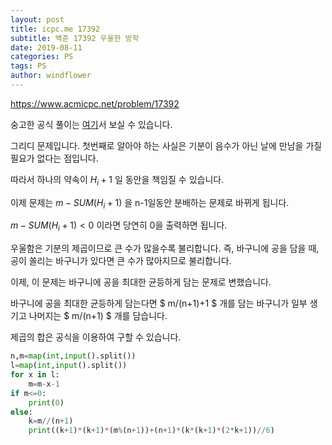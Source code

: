 ```yaml
---
layout: post
title: icpc.me 17392
subtitle: 백준 17392 우울한 방학
date: 2019-08-11
categories: PS
tags: PS
author: windflower
---
```


<https://www.acmicpc.net/problem/17392>

숭고한 공식 풀이는 [여기](https://drive.google.com/file/d/1XwcQgX81fR_2ULyzXoY1DZ1Y9EsXyu-_/view)서 보실 수 있습니다.

그리디 문제입니다. 첫번째로 알아야 하는 사실은 기분이 음수가 아닌 날에 만남을 가질 필요가 없다는 점입니다.

따라서 하나의 약속이 $H_i+1$ 일 동안을 책임질 수 있습니다.

이제 문제는 $m-SUM(H_i+1)$ 을 n-1일동안 분배하는 문제로 바뀌게 됩니다.

$m-SUM(H_i+1)<0$ 이라면 당연히 0을 출력하면 됩니다.

우울함은 기분의 제곱이므로 큰 수가 많을수록 불리합니다. 즉, 바구니에 공을 담을 때, 공이 쏠리는 바구니가 있다면 큰 수가 많아지므로 불리합니다.

이제, 이 문제는 바구니에 공을 최대한 균등하게 담는 문제로 변했습니다.

바구니에 공을 최대한 균등하게 담는다면 $ m/(n+1)+1 $ 개를 담는 바구니가 일부 생기고 나머지는 $ m/(n+1) $ 개를 담습니다.

제곱의 합은 공식을 이용하여 구할 수 있습니다.

```python
n,m=map(int,input().split())
l=map(int,input().split())
for x in l:
    m=m-x-1
if m<=0:
    print(0)
else:
    k=m//(n+1)
    print((k+1)*(k+1)*(m%(n+1))+(n+1)*(k*(k+1)*(2*k+1))//6)
```
